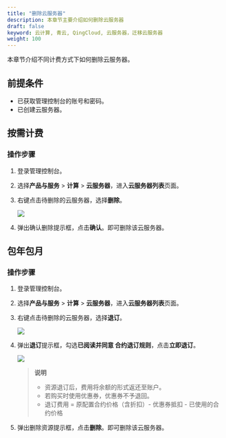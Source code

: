 ```yaml
---
title: "删除云服务器"
description: 本章节主要介绍如何删除云服务器
draft: false
keyword: 云计算, 青云, QingCloud, 云服务器，迁移云服务器
weight: 100
---
```



本章节介绍不同计费方式下如何删除云服务器。

## 前提条件

- 已获取管理控制台的账号和密码。
- 已创建云服务器。

## 按需计费

### 操作步骤

1. 登录管理控制台。

2. 选择**产品与服务** > **计算** > **云服务器**，进入**云服务器列表**页面。

3. 右键点击待删除的云服务器，选择**删除**。

   ![](/compute/vm//manual/_images/delete_vm_1.png)

4. 弹出确认删除提示框，点击**确认**。即可删除该云服务器。

## 包年包月

### 操作步骤

1. 登录管理控制台。

2. 选择**产品与服务** > **计算** > **云服务器**，进入**云服务器列表**页面。

3. 右键点击待删除的云服务器，选择**退订**。

   ![](/compute/vm//manual/_images/delete_vm_2.png)

4. 弹出**退订**提示框，勾选**已阅读并同意 合约退订规则**，点击**立即退订**。

   ![](/compute/vm//manual/_images/delete_vm_3.png)

   > **说明**
   >
   > - 资源退订后，费用将余额的形式返还至账户。
   > - 若购买时使用优惠券，优惠券不予退回。
   > - 退订费用 = 原配置合约价格（含折扣）- 优惠券抵扣 - 已使用的合约价格

5. 弹出删除资源提示框，点击**删除**。即可删除该云服务器。